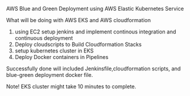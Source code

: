 AWS Blue and Green Deployment using AWS Elastic Kubernetes Service

What will be doing with AWS EKS and AWS cloudformation
1. using EC2 setup jenkins and implement continous integration and continuous deployment 
2. Deploy cloudscripts to Build Cloudformation Stacks
3. setup kubernetes cluster in EKS
4. Deploy Docker containers in Pipelines

Successfully done will included Jenkinsfile,cloudformation scripts, and blue-green deployment docker file. 

Note! EKS cluster might take 10 minutes to complete. 

